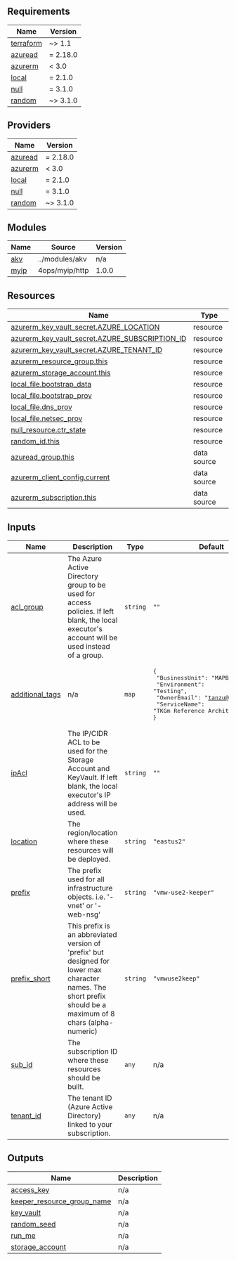 <!-- BEGIN_TF_DOCS -->
## Requirements

| Name | Version |
|------|---------|
| <a name="requirement_terraform"></a> [terraform](#requirement\_terraform) | ~> 1.1 |
| <a name="requirement_azuread"></a> [azuread](#requirement\_azuread) | = 2.18.0 |
| <a name="requirement_azurerm"></a> [azurerm](#requirement\_azurerm) | < 3.0 |
| <a name="requirement_local"></a> [local](#requirement\_local) | = 2.1.0 |
| <a name="requirement_null"></a> [null](#requirement\_null) | = 3.1.0 |
| <a name="requirement_random"></a> [random](#requirement\_random) | ~> 3.1.0 |

## Providers

| Name | Version |
|------|---------|
| <a name="provider_azuread"></a> [azuread](#provider\_azuread) | = 2.18.0 |
| <a name="provider_azurerm"></a> [azurerm](#provider\_azurerm) | < 3.0 |
| <a name="provider_local"></a> [local](#provider\_local) | = 2.1.0 |
| <a name="provider_null"></a> [null](#provider\_null) | = 3.1.0 |
| <a name="provider_random"></a> [random](#provider\_random) | ~> 3.1.0 |

## Modules

| Name | Source | Version |
|------|--------|---------|
| <a name="module_akv"></a> [akv](#module\_akv) | ../modules/akv | n/a |
| <a name="module_myip"></a> [myip](#module\_myip) | 4ops/myip/http | 1.0.0 |

## Resources

| Name | Type |
|------|------|
| [azurerm_key_vault_secret.AZURE_LOCATION](https://registry.terraform.io/providers/hashicorp/azurerm/latest/docs/resources/key_vault_secret) | resource |
| [azurerm_key_vault_secret.AZURE_SUBSCRIPTION_ID](https://registry.terraform.io/providers/hashicorp/azurerm/latest/docs/resources/key_vault_secret) | resource |
| [azurerm_key_vault_secret.AZURE_TENANT_ID](https://registry.terraform.io/providers/hashicorp/azurerm/latest/docs/resources/key_vault_secret) | resource |
| [azurerm_resource_group.this](https://registry.terraform.io/providers/hashicorp/azurerm/latest/docs/resources/resource_group) | resource |
| [azurerm_storage_account.this](https://registry.terraform.io/providers/hashicorp/azurerm/latest/docs/resources/storage_account) | resource |
| [local_file.bootstrap_data](https://registry.terraform.io/providers/hashicorp/local/2.1.0/docs/resources/file) | resource |
| [local_file.bootstrap_prov](https://registry.terraform.io/providers/hashicorp/local/2.1.0/docs/resources/file) | resource |
| [local_file.dns_prov](https://registry.terraform.io/providers/hashicorp/local/2.1.0/docs/resources/file) | resource |
| [local_file.netsec_prov](https://registry.terraform.io/providers/hashicorp/local/2.1.0/docs/resources/file) | resource |
| [null_resource.ctr_state](https://registry.terraform.io/providers/hashicorp/null/3.1.0/docs/resources/resource) | resource |
| [random_id.this](https://registry.terraform.io/providers/hashicorp/random/latest/docs/resources/id) | resource |
| [azuread_group.this](https://registry.terraform.io/providers/hashicorp/azuread/2.18.0/docs/data-sources/group) | data source |
| [azurerm_client_config.current](https://registry.terraform.io/providers/hashicorp/azurerm/latest/docs/data-sources/client_config) | data source |
| [azurerm_subscription.this](https://registry.terraform.io/providers/hashicorp/azurerm/latest/docs/data-sources/subscription) | data source |

## Inputs

| Name | Description | Type | Default | Required |
|------|-------------|------|---------|:--------:|
| <a name="input_acl_group"></a> [acl\_group](#input\_acl\_group) | The Azure Active Directory group to be used for access policies.  If left blank, the local executor's account will be used instead of a group. | `string` | `""` | no |
| <a name="input_additional_tags"></a> [additional\_tags](#input\_additional\_tags) | n/a | `map` | <pre>{<br>  "BusinessUnit": "MAPBU",<br>  "Environment": "Testing",<br>  "OwnerEmail": "tanzu@vmware.com",<br>  "ServiceName": "TKGm Reference Architecture"<br>}</pre> | no |
| <a name="input_ipAcl"></a> [ipAcl](#input\_ipAcl) | The IP/CIDR ACL to be used for the Storage Account and KeyVault.  If left blank, the local executor's IP address will be used. | `string` | `""` | no |
| <a name="input_location"></a> [location](#input\_location) | The region/location where these resources will be deployed. | `string` | `"eastus2"` | no |
| <a name="input_prefix"></a> [prefix](#input\_prefix) | The prefix used for all infrastructure objects.  i.e. '<prefix>-vnet' or '<prefix>-web-nsg' | `string` | `"vmw-use2-keeper"` | no |
| <a name="input_prefix_short"></a> [prefix\_short](#input\_prefix\_short) | This prefix is an abbreviated version of 'prefix' but designed for lower max character names. The short prefix should be a maximum of 8 chars (alpha-numeric) | `string` | `"vmwuse2keep"` | no |
| <a name="input_sub_id"></a> [sub\_id](#input\_sub\_id) | The subscription ID where these resources should be built. | `any` | n/a | yes |
| <a name="input_tenant_id"></a> [tenant\_id](#input\_tenant\_id) | The tenant ID (Azure Active Directory) linked to your subscription. | `any` | n/a | yes |

## Outputs

| Name | Description |
|------|-------------|
| <a name="output_access_key"></a> [access\_key](#output\_access\_key) | n/a |
| <a name="output_keeper_resource_group_name"></a> [keeper\_resource\_group\_name](#output\_keeper\_resource\_group\_name) | n/a |
| <a name="output_key_vault"></a> [key\_vault](#output\_key\_vault) | n/a |
| <a name="output_random_seed"></a> [random\_seed](#output\_random\_seed) | n/a |
| <a name="output_run_me"></a> [run\_me](#output\_run\_me) | n/a |
| <a name="output_storage_account"></a> [storage\_account](#output\_storage\_account) | n/a |
<!-- END_TF_DOCS -->